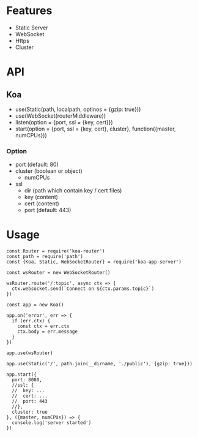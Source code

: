 # Features
- Static Server
- WebSocket
- Https
- Cluster

# API
## Koa
- use(Static(path, localpath, optinos = {gzip: true}))
- use(WebSocket(routerMiddleware))
 - listen(option = {port, ssl = {key, cert}})
 - start(option = {port, ssl = {key, cert}, cluster}, function({master, numCPUs}))

### Option
- port (default: 80)
- cluster (boolean or object)
  - numCPUs
- ssl
  - dir (path which contain key / cert files)
  - key (content)
  - cert (content) 
  - port (default: 443)

# Usage
```
const Router = require('koa-router')
const path = require('path')
const {Koa, Static, WebSocketRouter} = require('koa-app-server')

const wsRouter = new WebSocketRouter()

wsRouter.route('/:topic', async ctx => {
  ctx.websocket.send(`Connect on ${ctx.params.topic}`)
})

const app = new Koa()

app.on('error', err => {
  if (err.ctx) {
    const ctx = err.ctx
    ctx.body = err.message
  }
})

app.use(wsRouter)

app.use(Static('/', path.join(__dirname, './public'), {gzip: true}))

app.start({
  port: 8080,
  //ssl: {
  //  key: ...
  //  cert: ...
  //  port: 443
  //},
  cluster: true
}, ({master, numCPUs}) => {
  console.log('server started')
})

```